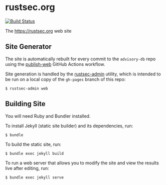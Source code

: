 # rustsec.org

[![Build Status][build-image]][build-link]

The <https://rustsec.org> web site

## Site Generator

The site is automatically rebuilt for every commit to the `advisory-db` repo
using the [publish-web] GitHub Actions workflow.

Site generation is handled by the [rustsec-admin] utility, which is intended to
be run on a local copy of the `gh-pages` branch of this repo:

    $ rustsec-admin web

## Building Site

You will need Ruby and Bundler installed.

To install Jekyll (static site builder) and its dependencies, run:

```
$ bundle
```

To build the static site, run:

```
$ bundle exec jekyll build
```

To run a web server that allows you to modify the site and view the results
live after editing, run:

```
$ bundle exec jekyll serve
```

[build-image]: https://github.com/RustSec/advisory-db/workflows/Publish%20Web/badge.svg
[build-link]: https://github.com/RustSec/advisory-db/actions?query=workflow:Publish+Web
[publish-web]: https://github.com/RustSec/advisory-db/blob/master/.github/workflows/publish-web.yml
[rustsec-admin]: https://github.com/RustSec/rustsec-admin
